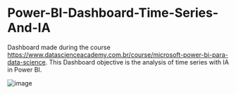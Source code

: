 # Power-BI-Dashboard-Time-Series-And-IA
Dashboard made during the course https://www.datascienceacademy.com.br/course/microsoft-power-bi-para-data-science. This Dashboard objective is the analysis of time series with IA in Power BI.

![image](https://user-images.githubusercontent.com/114714846/194686601-c719df22-6d25-41ec-a4e4-d05d21e2cf3f.png)

